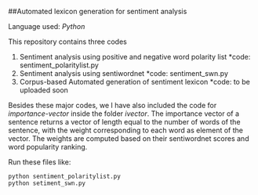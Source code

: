 ##Automated lexicon generation for sentiment analysis
 
Language used: *Python*

This repository contains three codes

1. Sentiment analysis using positive and negative word polarity list 
	*code: sentiment_polaritylist.py
2. Sentiment analysis using sentiwordnet
	*code: sentiment_swn.py
3. Corpus-based Automated generation of sentiment lexicon
	*code: to be uploaded soon

Besides these major codes, we I have also included the code for *importance-vector* inside the folder *ivector*. The importance vector of a sentence returns a vector of length equal to the number of words of the sentence, with the weight corresponding to  each word as element of the vector. The weights are computed based on their sentiwordnet scores and word popularity ranking.
	
Run these files like:	
```
python sentiment_polaritylist.py
python setiment_swn.py
```